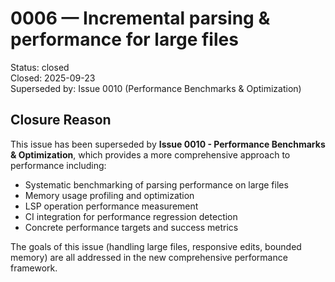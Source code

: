 # 0006 — Incremental parsing & performance for large files

Status: closed  
Closed: 2025-09-23  
Superseded by: Issue 0010 (Performance Benchmarks & Optimization)

## Closure Reason

This issue has been superseded by **Issue 0010 - Performance Benchmarks & Optimization**, which provides a more comprehensive approach to performance including:

- Systematic benchmarking of parsing performance on large files
- Memory usage profiling and optimization
- LSP operation performance measurement  
- CI integration for performance regression detection
- Concrete performance targets and success metrics

The goals of this issue (handling large files, responsive edits, bounded memory) are all addressed in the new comprehensive performance framework.
